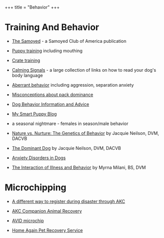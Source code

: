 +++
title = "Behavior"
+++


# Training And Behavior


- [The Samoyed](https://www.samoyedclubofamerica.org/the-samoyed/) - a Samoyed Club of America publication

- [Puppy training](http://www.clickersolutions.com/articles/#puppy) including mouthing

- [Crate training](http://samoyed.cc/cratetraining.html)

- [Calming Signals](https://www.k9ofmine.com/dog-calming-signals/) - a large collection of links on how to read your dog's body language

- [Aberrant behavior](http://www.clickersolutions.com/articles/#problem) including aggression, separation anxiety

- [Misconceptions about pack dominance](http://www.clickersolutions.com/articles/2001/dominance.htm)

- [Dog Behavior Information and Advice](https://www.k9ofmine.com/dog-behavior/)

- [My Smart Puppy Blog](https://mysmartpuppy.com/category/puppy-training/)

- a seasonal nightmare - females in season/male behavior

- [Nature vs. Nurture: The Genetics of Behavior](http://www.akcchf.org/educational-resources/library/articles/articles/Nature-vs-Nurture-The-Genetics-of-Behavior-07-1997.pdf) by Jacquie Neilson, DVM, DACVB

- [The Dominant Dog](http://www.akcchf.org/educational-resources/library/articles/articles/The-Dominant-Dog-07-1997.pdf) by Jacquie Neilson, DVM, DACVB

- [Anxiety Disorders in Dogs](https://www.petmd.com/dog/slideshows/anxiety-disorders-dogs-symptoms-diagnosis-and-treatment)

- [The Interaction of Illness and Behavior](http://www.mmilani.com/writing/articles/dogs/canine-illness-behavior/) by Myrna Milani, BS, DVM


# Microchipping


- [A different way to register during disaster through AKC](http://www.akcreunite.org/)

- [AKC Companion Animal Recovery](http://www.akccar.org/)

- [AVID microchip](https://avidid.com/)

- [Home Again Pet Recovery Service](https://www.homeagain.com/)
